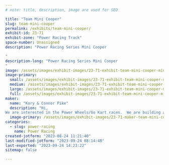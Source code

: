 ```yaml
---
# note: title, description, image are used for SEO

title: "Team Mini Cooper"
slug: team-mini-cooper
permalink: /exhibits/team-mini-cooper/
exhibit-id: 23-71
exhibit-zone: "Power Racing Track"
space-number: Unassigned
description: "Power Racing Series Mini Cooper

"
description-long: "Power Racing Series Mini Cooper
"
image: /assets/images/exhibit-images/23-71-exhibit-team-mini-cooper-mini-cooper-maker-faire-connor-pike-large.jpg
image-primary: 
  small: /assets/images/exhibit-images/23-71-exhibit-team-mini-cooper-mini-cooper-maker-faire-connor-pike-small.jpg
  medium: /assets/images/exhibit-images/23-71-exhibit-team-mini-cooper-mini-cooper-maker-faire-connor-pike-medium.jpg
  large: /assets/images/exhibit-images/23-71-exhibit-team-mini-cooper-mini-cooper-maker-faire-connor-pike-large.jpg
  full: /assets/images/exhibit-images/23-71-exhibit-team-mini-cooper-mini-cooper-maker-faire-connor-pike-full.jpg
maker: 
  name: "Kory & Connor Pike"
  description: "Hi,
We are interested in the Power Wheels/Go Kart races.  We are building a kart that meets all requirements in the rule book.  Connor is 17 years of age."
  image-primary: /assets/images/exhibit-images/23-71-maker-team-mini-cooper-minii-cooper-connor-pike-maker-faire-team-medium.jpg
categories: 
  - slug: power-racing
    name: Power Racing
created-jotform: "2023-08-24 11:21:40"
last-modified-jotform: "2023-09-24 08:14:48"
last-exported: "2023-09-24 14:23:22"
sitemap: false

---
```

